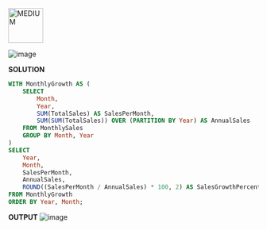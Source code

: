 <img src="https://img.shields.io/badge/MEDIUM-orange" alt="MEDIUM" width="70">

![image](https://github.com/user-attachments/assets/cdc1b35f-ec1b-4c8c-8596-0cbd1486ac33)

**SOLUTION**
```sql
WITH MonthlyGrowth AS ( 
    SELECT 
        Month, 
        Year,
        SUM(TotalSales) AS SalesPerMonth, 
        SUM(SUM(TotalSales)) OVER (PARTITION BY Year) AS AnnualSales
    FROM MonthlySales
    GROUP BY Month, Year
)
SELECT 
    Year, 
    Month, 
    SalesPerMonth, 
    AnnualSales,
    ROUND((SalesPerMonth / AnnualSales) * 100, 2) AS SalesGrowthPercent
FROM MonthlyGrowth
ORDER BY Year, Month; 

```

**OUTPUT**
![image](https://github.com/user-attachments/assets/f28c1d2f-9991-4ec1-b878-51f616d5e9ae)
